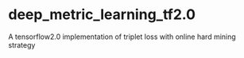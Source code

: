 # deep_metric_learning_tf2.0
A tensorflow2.0 implementation of triplet loss with online hard mining strategy
